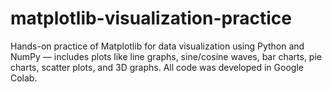 # matplotlib-visualization-practice
Hands-on practice of Matplotlib for data visualization using Python and NumPy — includes plots like line graphs, sine/cosine waves, bar charts, pie charts, scatter plots, and 3D graphs. All code was developed in Google Colab.

